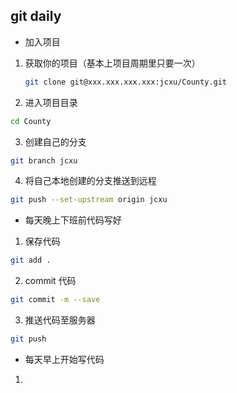 ## git daily

- 加入项目

 1. 获取你的项目（基本上项目周期里只要一次）

    ````bash
    git clone git@xxx.xxx.xxx.xxx:jcxu/County.git
    ````

 2. 进入项目目录

   ````bash
   cd County
   ````

 3. 创建自己的分支

   ````bash
   git branch jcxu
   ````

 4. 将自己本地创建的分支推送到远程

   ````bash
   git push --set-upstream origin jcxu
   ````

- 每天晚上下班前代码写好

 1. 保存代码
 
   ````bash
   git add .
   ````
   
 2. commit 代码
 
   ````bash
   git commit -m --save
   ````
   
 3. 推送代码至服务器
   
   ````bash
   git push
   ````
   
- 每天早上开始写代码

 1. 